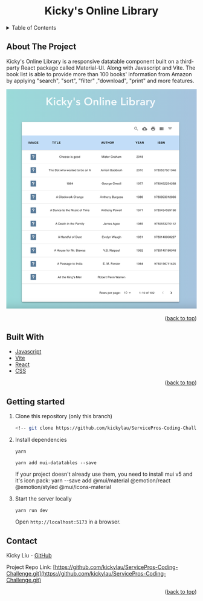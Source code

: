 <div id="top"></div>
<!-- PROJECT LOGO -->
<br />
<div align="center">
<h1 align="center">Kicky's Online Library</h1>
</div>


<!-- TABLE OF CONTENTS -->
<details>
  <summary>Table of Contents</summary>
  <ol>
    <li>
      <a href="#about-the-project">About The Project</a>
    </li>
    <li><a href="#build-with">Built With</a></li>
    <li><a href="#getting-started">Getting Started</a></li>
    <li><a href="#contact">Contact</a></li>
  </ol>
</details>



<!-- ABOUT THE PROJECT -->
## About The Project

Kicky's Online Library is a responsive datatable component built on a third-party React package called Material-UI. Along with Javascript and Vite. The book list is able to provide more than 100 books' information from Amazon by applying "search", "sort", "filter" ,"download", "print" and more features.


  <img src="ScreenShot.png" width=auto height=auto>



<p align="right">(<a href="#top">back to top</a>)</p>


<!-- BUILT WITH -->
## Built With

* [Javascript](https://www.javascript.com)
* [Vite](https://vitejs.dev)
* [React](https://reactjs.org/)
* [CSS](https://developer.mozilla.org/en-US/docs/Web/CSS)



<p align="right">(<a href="#top">back to top</a>)</p>



## Getting started
1. Clone this repository (only this branch)

   ```bash
   <!-- git clone https://github.com/kickylau/ServicePros-Coding-Challenge.git -->
   ```

2. Install dependencies


    ```shell
    yarn
    ```

    ```
    yarn add mui-datatables --save
    ```

    If your project doesn't already use them, you need to install mui v5 and it's icon pack:
    yarn --save add @mui/material @emotion/react @emotion/styled @mui/icons-material


3. Start the server locally

    ```shell
    yarn run dev
    ```

    Open `http://localhost:5173` in a browser.







<!-- CONTACT -->
## Contact


Kicky Liu - [GitHub](https://github.com/kickylau)

Project Repo Link: [https://github.com/kickylau/ServicePros-Coding-Challenge.git](https://github.com/kickylau/ServicePros-Coding-Challenge.git)


<p align="right">(<a href="#top">back to top</a>)</p>

